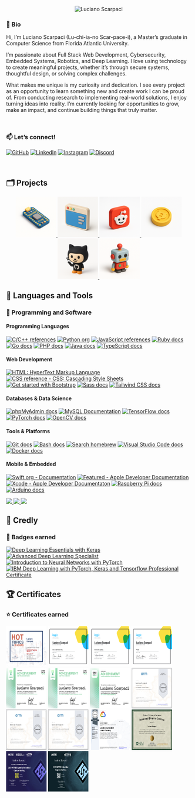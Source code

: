 <p align="center">
    <img src="https://user-images.githubusercontent.com/16402942/209362180-afdbd938-7082-4f03-a7d1-655ef9777fc1.png" alt="Luciano Scarpaci" />
</p>
<h3>📝 Bio</h3>
<p>
Hi, I’m Luciano Scarpaci (Lu-chi-ia-no Scar-pace-i), a Master’s graduate in Computer Science from Florida Atlantic University.
</p>
<p>
I’m passionate about Full Stack Web Development, Cybersecurity, Embedded Systems, Robotics, and Deep Learning. I love using technology to create meaningful projects, whether it’s through secure systems, thoughtful design, or solving complex challenges.
</p>
<p>
What makes me unique is my curiosity and dedication. I see every project as an opportunity to learn something new and create work I can be proud of. From conducting research to implementing real-world solutions, I enjoy turning ideas into reality. I’m currently looking for opportunities to grow, make an impact, and continue building things that truly matter.
</p>
<br>
<h3>📫 Let’s connect!</h3>
<p align="left">
    <a href="https://github.com/lucianoscarpaci">
        <img alt="GitHub" title="lucianoscarpaci" src="https://img.shields.io/badge/GitHub-black.svg?style=for-the-badge&logo=github&logoColor=white" alt="GitHub"></a>
    <a href="https://www.linkedin.com/in/lucianoscarpaci/">
        <img alt="LinkedIn" title="lucianoscarpaci" src="https://img.shields.io/badge/LinkedIn-blue.svg?style=for-the-badge&logo=linkedin&logoColor=white" ></a>
    <a href="https://instagram.com/lucianoscarpa.ci">
        <img alt="Instagram" title="lucianoscarpa.ci" src="https://img.shields.io/badge/Instagram-%23E4405F.svg?style=for-the-badge&logo=instagram&logoColor=white"></a>
    <a href="lucianoscarpaci">
        <img alt="Discord" title="lucianoscarpaci" src="https://img.shields.io/badge/Discord-4E5D94?style=for-the-badge&logoColor=white"></a>
</p>
<br>

<h2>🗂️ Projects</h2>
<p align="center">
  <a href="https://github.com/lucianoscarpaci/MAX78000FTHR" target="_blank">
    <img src="https://raw.githubusercontent.com/lucianoscarpaci/lucianoscarpaci/main/Screenshots/A51D8D28-3E64-480E-93EF-E211984F81A7.PNG" alt="Project Screenshot 1" height="110px" width="110px" />
  </a>
  <a href="https://github.com/TAANVAS/Taanvas" target="_blank">
    <img src="https://raw.githubusercontent.com/lucianoscarpaci/lucianoscarpaci/main/Screenshots/7A0885FB-5293-4419-A48F-33B111F746DA.PNG" alt="Project Screenshot 2" height="110px" width="110px" />
  </a>
  <a href="https://github.com/lucianoscarpaci/reddit-v2020.4-tree-theme-" target="_blank">
    <img src="https://raw.githubusercontent.com/lucianoscarpaci/lucianoscarpaci/main/Screenshots/CD838CC5-D3E6-411D-9F83-B1DA608A31E7.PNG" alt="Project Screenshot 3" height="110px" width="110px" />
  </a>
  <a href="https://github.com/FAU-DYYP/DYYP-Repo" target="_blank">
    <img src="https://raw.githubusercontent.com/lucianoscarpaci/lucianoscarpaci/main/Screenshots/109C2647-18A3-46D1-8F1D-7609BFEC8832.PNG" alt="Project Screenshot 4" height="110px" width="110px" />
  </a>
  <a href="https://github.com/lucianoscarpaci/Space-Invaders-JS" target="_blank">
    <img src="https://raw.githubusercontent.com/lucianoscarpaci/lucianoscarpaci/main/Screenshots/05871659-7DAD-46F5-9C1D-4A78E2B8F561.PNG" alt="Project Screenshot 5" height="110px" width="110px" />
  </a>
  <a href="https://github.com/lucianoscarpaci/DaisyBot-Scheduler" target="_blank">
    <img src="https://raw.githubusercontent.com/lucianoscarpaci/lucianoscarpaci/main/Screenshots/4A4B4860-7810-4D84-9FB9-FE6F4CB4F9F8.PNG" alt="Project Screenshot 6" height="110px" width="110px" />
  </a>
</p>

<h2>📠 Languages and Tools </h2>
<h3>💾 Programming and Software </h3>

<!-- Programming Languages -->
<h4>Programming Languages</h4>
<p align="left">
    <a href="https://www.tutorialspoint.com/cplusplus/index.htm">
        <img alt="C/C++ references" title="C/C++ references" src="https://custom-icon-badges.demolab.com/badge/-C/C++-blue?style=for-the-badge&logoColor=white&logo=c"/></a>
    <a href="https://www.python.org/">
        <img alt="Python org" title="Python org" src="https://custom-icon-badges.demolab.com/badge/-Python-FEFE64?style=for-the-badge&logoColor=blue&logo=Python"/></a>
    <a href="https://developer.mozilla.org/en-US/docs/Web/JavaScript">
        <img alt="JavaScript references" title="JavaScript references"
        src="https://custom-icon-badges.demolab.com/badge/-JavaScript-FEFE64?style=for-the-badge&logoColor=black&logo=JavaScript"></a>
    <a href="https://www.ruby-lang.org/en/documentation/">
        <img alt="Ruby docs" title="Ruby docs" src="https://custom-icon-badges.demolab.com/badge/-Ruby-CC342D?style=for-the-badge&logoColor=white&logo=ruby"/></a>
    <a href="https://golang.org/doc/">
        <img alt="Go docs" title="Go docs" src="https://custom-icon-badges.demolab.com/badge/-Go-29BEB0?style=for-the-badge&logoColor=white&logo=go"/></a>
    <a href="https://www.php.net/docs.php">
        <img alt="PHP docs" title="PHP docs" src="https://custom-icon-badges.demolab.com/badge/-PHP-777BB4?style=for-the-badge&logoColor=white&logo=php"/></a>
    <a href="https://www.java.com/en/download/help/index.html">
        <img alt="Java docs" title="Java docs" src="https://custom-icon-badges.demolab.com/badge/-Java-007396?style=for-the-badge&logoColor=white&logo=java"/></a>
    <a href="https://www.typescriptlang.org/docs/">
        <img alt="TypeScript docs" title="TypeScript docs" src="https://custom-icon-badges.demolab.com/badge/-TypeScript-007ACC?style=for-the-badge&logoColor=white&logo=typescript"/></a>
</p>

<!-- Web Development -->
<h4>Web Development</h4>
<p align="left">
    <a href="https://developer.mozilla.org/en-US/docs/Web/HTML">
        <img alt="HTML: HyperText Markup Language" title="HTML: HyperText Markup Language" src="https://custom-icon-badges.demolab.com/badge/-HTML-orange?style=for-the-badge&logoColor=black&logo=HTML5"></a>
    <a href="https://developer.mozilla.org/en-US/docs/Web/CSS/Reference">
        <img alt="CSS reference - CSS: Cascading Style Sheets" title="CSS reference - CSS: Cascading Style Sheets" src="https://custom-icon-badges.demolab.com/badge/-CSS-blue?style=for-the-badge&logoColor=black&logo=CSS3"></a>
    <a href="https://getbootstrap.com/docs/5.2/getting-started/introduction/">
        <img alt="Get started with Bootstrap" title="Get started with Bootstrap docs"
        src="https://custom-icon-badges.demolab.com/badge/-Bootstrap-8A00FF?style=for-the-badge&logoColor=white&logo=Bootstrap"></a>
    <a href="https://sass-lang.com/documentation/">
        <img alt="Sass docs" title="Sass docs" src="https://custom-icon-badges.demolab.com/badge/-Sass-CC6699?style=for-the-badge&logoColor=white&logo=Sass"/></a>
    <a href="https://tailwindcss.com/docs">
        <img alt="Tailwind CSS docs" title="Tailwind CSS docs" src="https://custom-icon-badges.demolab.com/badge/-Tailwind%20CSS-06B6D4?style=for-the-badge&logoColor=white&logo=TailwindCSS"/></a>
</p>

<!-- Databases & Data Science -->
<h4>Databases & Data Science</h4>
<p align="left">
    <a href="https://www.phpmyadmin.net/docs/">
        <img alt="phpMyAdmin docs" title="phpMyAdmin docs" src="https://custom-icon-badges.demolab.com/badge/-phpMyAdmin-6C78AF?style=for-the-badge&logoColor=white&logo=phpmyadmin"/></a>
    <a href="https://dev.mysql.com/doc/">
        <img alt="MySQL Documentation" title="MySQL Documentation" 
        src="https://custom-icon-badges.demolab.com/badge/-MySQL-00FFFF?style=for-the-badge&logoColor=black&logo=MySQL"></a>
    <a href ="https://www.tensorflow.org/">
        <img alt="TensorFlow docs" title="TensorFlow docs" src="https://custom-icon-badges.demolab.com/badge/-TensorFlow-FF6F00?style=for-the-badge&logoColor=white&logo=tensorflow"/></a>
    <a href="https://pytorch.org/docs/stable/index.html">
        <img alt="PyTorch docs" title="PyTorch docs" src="https://custom-icon-badges.demolab.com/badge/-PyTorch-EE4C2C?style=for-the-badge&logoColor=white&logo=pytorch"/></a>
    <a href="https://opencv.org/">
        <img alt="OpenCV docs" title="OpenCV docs" src="https://custom-icon-badges.demolab.com/badge/-OpenCV-5C3EE8?style=for-the-badge&logoColor=white&logo=opencv"/></a>
</p>

<!-- Tools & Platforms -->
<h4>Tools & Platforms</h4>
<p align="left">
    <a href="https://git-scm.com/docs">
        <img alt="Git docs" title="Git docs" src="https://custom-icon-badges.demolab.com/badge/-Git-orange?style=for-the-badge&logoColor=black&logo=Git"/></a>
    <a href="https://www.gnu.org/software/bash/manual/bash.html">
        <img alt="Bash docs" title="Bash docs" src="https://custom-icon-badges.demolab.com/badge/-Bash-white?style=for-the-badge&logoColor=black&logo=gnubash"/></a>
    <a href="https://brew.sh/">
        <img alt="Search homebrew" title="Search homebrew" src="https://custom-icon-badges.demolab.com/badge/-Homebrew-FFDF7F?style=for-the-badge&logoColor=black&logo=Homebrew"></a>
    <a href="https://code.visualstudio.com/docs">
        <img alt="Visual Studio Code docs" title="Visual Studio Code docs" src="https://custom-icon-badges.demolab.com/badge/-Visual%20Studio%20Code-white?style=for-the-badge&logoColor=blue&logo=visualstudiocode"></a>
    <a href="https://www.docker.com/get-started">
        <img alt="Docker docs" title="Docker docs" src="https://custom-icon-badges.demolab.com/badge/-Docker-2496ED?style=for-the-badge&logoColor=white&logo=docker"/></a>
</p>

<!-- Mobile & Embedded -->
<h4>Mobile & Embedded</h4>
<p align="left">
    <a href="https://www.swift.org/documentation/">
        <img alt="Swift.org - Documentation" title="Swift.org - Documentation"
        src="https://custom-icon-badges.demolab.com/badge/-Swift-orange?style=for-the-badge&logoColor=white&logo=Swift"></a>
    <a href="https://developer.apple.com/documentation/">
        <img alt="Featured - Apple Developer Documentation" title="Featured - Apple Developer Documentation" src="https://custom-icon-badges.demolab.com/badge/-iOS-C0C0C0?style=for-the-badge&logoColor=black&logo=iOS"></a>
    <a href="https://developer.apple.com/documentation/xcode">
        <img alt="Xcode - Apple Developer Documentaton" title="Xcode Apple Developer Documentation" src="https://custom-icon-badges.demolab.com/badge/-Xcode-blue?style=for-the-badge&logoColor=white&logo=xcode"></a>
    <a href="https://www.raspberrypi.org/documentation/">
        <img alt="Raspberry Pi docs" title="Raspberry Pi docs" src="https://custom-icon-badges.demolab.com/badge/-Raspberry%20Pi-C51A4A?style=for-the-badge&logoColor=white&logo=raspberrypi"/></a>
    <a href="https://www.arduino.cc/reference/en/">
        <img alt="Arduino docs" title="Arduino docs" src="https://custom-icon-badges.demolab.com/badge/-Arduino-00979D?style=for-the-badge&logoColor=white&logo=arduino"/></a>
</p>
    <a href="github-readme-stats.vercel.app">
        <img height="180em" src="https://github-readme-stats.vercel.app/api/top-langs/?username=lucianoscarpaci&layout=compact&langs_count=14&theme=dracula&custom_title=🔝🌐📊%20Top%20Languages&hide=jupyter%20notebook,html,cpp" style="max-width: 100%;" />
        <img height="180em" src="https://github-readme-stats.vercel.app/api?username=lucianoscarpaci&show_icons=true&hide=prs,contribs&show=issues&card_width=138&theme=dracula&custom_title=📊%20GitHub%20Stats&include_all_commits=true&rank_icon=github&count_private=true&ring_color=282a36&cache_seconds=1"
        style="max-width: 100%;" />
        <img height="180em" src="https://nirzak-streak-stats.vercel.app/?user=lucianoscarpaci&theme=dracula&hide_border=true&cache_seconds=1" style="max-width: 100%;" />
    </a>
    <br>
</p>
          

<h2>🏅 Credly </h2>
<h3>🏅 Badges earned </h3>
<!--START_SECTION:badges-->

[![Deep Learning Essentials with Keras](https://images.credly.com/size/110x110/images/91de936a-1322-446d-9ea6-949d78c57428/image.png)](http://www.credly.com/badges/8034c13a-a661-421b-82ef-18d78adae91a "Deep Learning Essentials with Keras")
[![Advanced Deep Learning Specialist](https://images.credly.com/size/110x110/images/3e91c6f6-1d05-4b40-9005-4344e35edaff/Coursera_20Advanced_20Deep_20Learning_20Specialist.png)](http://www.credly.com/badges/f71080ea-a607-4c2e-82a6-040458f6e0d2 "Advanced Deep Learning Specialist")
[![Introduction to Neural Networks with PyTorch](https://images.credly.com/size/110x110/images/335a694d-1fc4-4c83-a467-f140862a0a1e/Coursera_20Introduction_20to_20Neural_20Networks_20with_20PyTorch.png)](http://www.credly.com/badges/f7dff4d7-fa47-4ff8-bba0-2044f1643feb "Introduction to Neural Networks with PyTorch")
[![IBM Deep Learning with PyTorch, Keras and Tensorflow Professional Certificate](https://images.credly.com/size/110x110/images/973d7ca2-c74e-4f2c-8be8-80b32bbe18f3/Coursera_20IBM_20Deep_20Learning_20with_20PyTorch_20Keras_20and_20Tensorflow_20Prof_20Cert.png)](http://www.credly.com/badges/c27ff6fd-97ea-431c-b1bc-2d096d7d8bd7 "IBM Deep Learning with PyTorch, Keras and Tensorflow Professional Certificate")
<!--END_SECTION:badges-->
<h2>🏆 Certificates </h2>
<h3>⭐️ Certificates earned </h3>
<p align="left">
    <img src="https://raw.githubusercontent.com/lucianoscarpaci/lucianoscarpaci/main/Certificates/Bootcamp%20Cert.%2C%20Luciano%20Scarpaci.png" alt="Bootcamp Certificate" width="110px" height="110px" />
    <img src="https://raw.githubusercontent.com/lucianoscarpaci/lucianoscarpaci/main/Certificates/Luciano%20Scarpaci%20-%20Intro%20to%20Machine%20Learning.png" alt="Intro to Machine Learning" width="110px" height="110px" />
    <img src="https://raw.githubusercontent.com/lucianoscarpaci/lucianoscarpaci/main/Certificates/Luciano%20Scarpaci%20-%20Intro%20to%20Deep%20Learning.png" alt="Intro to Deep Learning" width="110px" height="110px" />
    <img src="https://raw.githubusercontent.com/lucianoscarpaci/lucianoscarpaci/main/Certificates/Luciano%20Scarpaci%20-%20Python.png" alt="Python" width="110px" height="110px" />
    <img src="https://raw.githubusercontent.com/lucianoscarpaci/lucianoscarpaci/main/Certificates/Luciano%20Scarpaci%20cybersec.png" alt="Cybersecurity" width="110px" height="110px" />
    <img src="https://raw.githubusercontent.com/lucianoscarpaci/lucianoscarpaci/main/Certificates/Luciano%20Scarpaci%20swiftdev.png" alt="iOS Developer" width="110px" height="110px" />
    <img src="https://raw.githubusercontent.com/lucianoscarpaci/lucianoscarpaci/main/Certificates/Luciano%20Scarpaci%20-%20Tech%20Prep.png" alt="Technical Interview Prep" width="110px" height="110px" />
    <img src="https://raw.githubusercontent.com/lucianoscarpaci/lucianoscarpaci/main/Certificates/Coursera%20FZE6CAF6J9EV.png" alt="ARM Cortex-M Processors Overview" width="110px" height="110px" />
    <img src="https://raw.githubusercontent.com/lucianoscarpaci/lucianoscarpaci/main/Certificates/Coursera%20V2Y91PLDWC4K.png" alt="Armv8-M Architecture Fundamentals" width="110px" height="110px" />
    <img src="https://raw.githubusercontent.com/lucianoscarpaci/lucianoscarpaci/main/Certificates/Coursera%20DY4MTGZ6VX5H.png" alt="Cortex-M Software Development Fundamentals" width="110px" height="110px" />
    <img src="https://raw.githubusercontent.com/lucianoscarpaci/lucianoscarpaci/main/Certificates/Coursera%20R9FA9C2F2RXA.png" alt="Google Cloud Digital Leader Training" width="110px" height="110px" />
    <img src="https://raw.githubusercontent.com/lucianoscarpaci/lucianoscarpaci/main/Certificates/Luciano%20Scarpaci%20NAI.png" alt="National Academy Inventors Certificate" width="110px" height="110px" />
    <img src="https://raw.githubusercontent.com/lucianoscarpaci/lucianoscarpaci/main/Certificates/2024%20Mitre%20ECTF.png" width="110px" height="110px" alt="2024 Mitre ECTF" />
    <img src="https://raw.githubusercontent.com/lucianoscarpaci/lucianoscarpaci/main/Certificates/2025%20Mitre%20ECTF.png" width="110px" height="110px" alt="2025 Mitre ECTF" />
</p>
